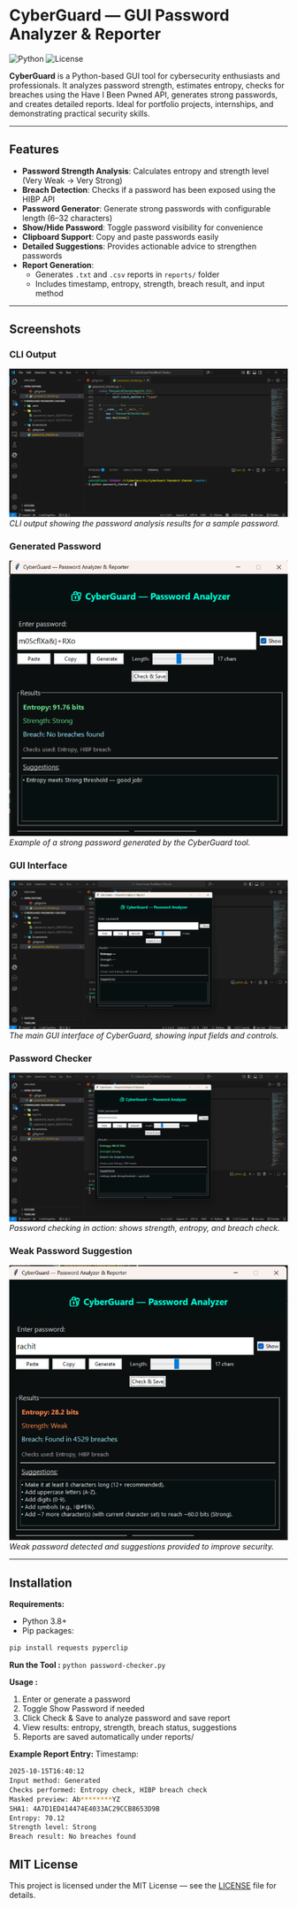 # CyberGuard — GUI Password Analyzer & Reporter

![Python](https://img.shields.io/badge/python-3.8+-blue.svg)
![License](https://img.shields.io/badge/license-MIT-green.svg)

**CyberGuard** is a Python-based GUI tool for cybersecurity enthusiasts and professionals. It analyzes password strength, estimates entropy, checks for breaches using the Have I Been Pwned API, generates strong passwords, and creates detailed reports. Ideal for portfolio projects, internships, and demonstrating practical security skills.

---

## Features

- **Password Strength Analysis**: Calculates entropy and strength level (Very Weak → Very Strong)  
- **Breach Detection**: Checks if a password has been exposed using the HIBP API  
- **Password Generator**: Generate strong passwords with configurable length (6–32 characters)  
- **Show/Hide Password**: Toggle password visibility for convenience  
- **Clipboard Support**: Copy and paste passwords easily  
- **Detailed Suggestions**: Provides actionable advice to strengthen passwords  
- **Report Generation**:  
  - Generates `.txt` and `.csv` reports in `reports/` folder  
  - Includes timestamp, entropy, strength, breach result, and input method  

---

## Screenshots

### CLI Output
![CLI Output](screenshots/cli-output.png)  
*CLI output showing the password analysis results for a sample password.*

### Generated Password
![Generated Password](screenshots/generated-password.png)  
*Example of a strong password generated by the CyberGuard tool.*

### GUI Interface
![Interface](screenshots/interface.png)  
*The main GUI interface of CyberGuard, showing input fields and controls.*

### Password Checker
![Password Checker](screenshots/password-checker.png)  
*Password checking in action: shows strength, entropy, and breach check.*

### Weak Password Suggestion
![Weak Password](screenshots/weak-password.png)  
*Weak password detected and suggestions provided to improve security.*

---

## Installation

**Requirements:**

- Python 3.8+  
- Pip packages:

```bash
pip install requests pyperclip
```

**Run the Tool :**
```python password-checker.py ```

**Usage :**
1. Enter or generate a password
2. Toggle Show Password if needed
3. Click Check & Save to analyze password and save report
4. View results: entropy, strength, breach status, suggestions
5. Reports are saved automatically under reports/

**Example Report Entry:**
Timestamp:
```bash
2025-10-15T16:40:12
Input method: Generated
Checks performed: Entropy check, HIBP breach check
Masked preview: Ab********YZ
SHA1: 4A7D1ED414474E4033AC29CCB8653D9B
Entropy: 70.12
Strength level: Strong
Breach result: No breaches found
```

## MIT License
This project is licensed under the MIT License — see the [LICENSE](LICENSE) file for details.
